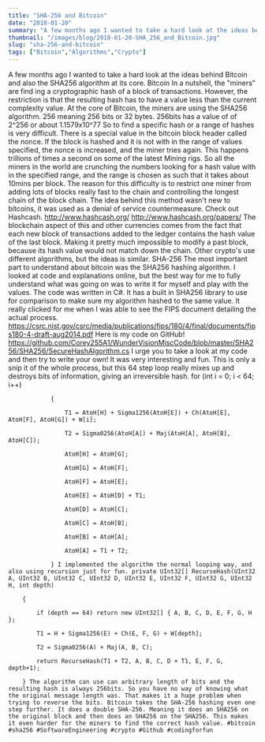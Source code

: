 ```yaml
---
title: "SHA-256 and Bitcoin"
date: "2018-01-20"
summary: "A few months ago I wanted to take a hard look at the ideas behind Bitcoin and also the SHA256 algorithm at its core. Bitcoin In a nutshel..."
thumbnail: "/images/blog/2018-01-20-SHA_256_and_Bitcoin.jpg"
slug: "sha-256-and-bitcoin"
tags: ["Bitcoin","Algorithms","Crypto"]
---
```

A few months ago I wanted to take a hard look at the ideas behind Bitcoin and also the SHA256 algorithm at its core. Bitcoin In a nutshell, the "miners" are find ing a cryptographic hash of a block of transactions. However, the restriction is that the resulting hash has to have a value less than the current complexity value. At the core of Bitcoin, the miners are using the SHA256 algorithm. 256 meaning 256 bits or 32 bytes. 256bits has a value of of 2^256 or about 1.1579x10^77 So to find a specific hash or a range of hashes is very difficult. There is a special value in the bitcoin block header called the nonce. If the block is hashed and it is not with in the range of values specified, the nonce is increased, and the miner tries again. This happens trillions of times a second on some of the latest Mining rigs. So all the miners in the world are crunching the numbers looking for a hash value with in the specified range, and the range is chosen as such that it takes about 10mins per block. The reason for this difficulty is to restrict one miner from adding lots of blocks really fast to the chain and controlling the longest chain of the block chain. The idea behind this method wasn't new to bitcoins, it was used as a denial of service countermeasure. Check out Hashcash. http://www.hashcash.org/ http://www.hashcash.org/papers/ The blockchain aspect of this and other currencies comes from the fact that each new block of transactions added to the ledger contains the hash value of the last block. Making it pretty much impossible to modify a past block, because its hash value would not match down the chain. Other crypto's use different algorithms, but the ideas is similar. SHA-256 The most important part to understand about bitcoin was the SHA256 hashing algorithm. I looked at code and explanations online, but the best way for me to fully understand what was going on was to write it for myself and play with the values. The code was written in C#. It has a built in SHA256 library to use for comparison to make sure my algorithm hashed to the same value. It really clicked for me when I was able to see the FIPS document detailing the actual process. https://csrc.nist.gov/csrc/media/publications/fips/180/4/final/documents/fips180-4-draft-aug2014.pdf Here is my code on GitHub! https://github.com/Corey255A1/WunderVisionMiscCode/blob/master/SHA256/SHA256/SecureHashAlgorithm.cs I urge you to take a look at my code and then try to write your own! It was very interesting and fun. This is only a snip it of the whole process, but this 64 step loop really mixes up and destroys bits of information, giving an irreversible hash. for (int i = 0; i < 64; i++)

                {

                    T1 = AtoH[H] + Sigma1256(AtoH[E]) + Ch(AtoH[E], AtoH[F], AtoH[G]) + W[i];

                    T2 = Sigma0256(AtoH[A]) + Maj(AtoH[A], AtoH[B], AtoH[C]);

                    AtoH[H] = AtoH[G];

                    AtoH[G] = AtoH[F];

                    AtoH[F] = AtoH[E];

                    AtoH[E] = AtoH[D] + T1;

                    AtoH[D] = AtoH[C];

                    AtoH[C] = AtoH[B];

                    AtoH[B] = AtoH[A];

                    AtoH[A] = T1 + T2;

                } I implemented the algorithm the normal looping way, and also using recursion just for fun. private UInt32[] RecurseHash(UInt32 A, UInt32 B, UInt32 C, UInt32 D, UInt32 E, UInt32 F, UInt32 G, UInt32 H, int depth)

        {

            if (depth == 64) return new UInt32[] { A, B, C, D, E, F, G, H };

            T1 = H + Sigma1256(E) + Ch(E, F, G) + W[depth];

            T2 = Sigma0256(A) + Maj(A, B, C);

            return RecurseHash(T1 + T2, A, B, C, D + T1, E, F, G, depth+1);

        } The algorithm can use can arbitrary length of bits and the resulting hash is always 256bits. So you have no way of knowing what the original message length was. That makes it a huge problem when trying to reverse the bits. Bitcoin takes the SHA-256 hashing even one step further. It does a double SHA-256. Meaning it does an SHA256 on the original block and then does an SHA256 on the SHA256. This makes it even harder for the miners to find the correct hash value. #bitcoin #sha256 #SoftwareEngineering #crypto #Github #codingforfun